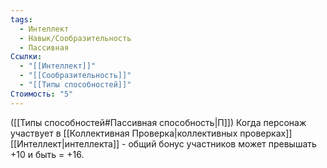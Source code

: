 ```yaml
---
tags:
  - Интеллект
  - Навык/Сообразительность
  - Пассивная
Ссылки:
  - "[[Интеллект]]"
  - "[[Сообразительность]]"
  - "[[Типы способностей]]"
Стоимость: "5"
---
```

([[Типы способностей#Пассивная способность|П]]) Когда персонаж участвует в [[Коллективная Проверка|коллективных проверках]] [[Интеллект|интеллекта]] - общий бонус участников может превышать +10 и быть = +16.